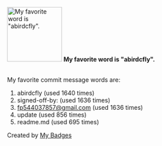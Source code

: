 <img src="https://github.com/my-badges/my-badges/blob/master/src/all-badges/favorite-word/favorite-word.png?raw=true" alt="My favorite word is &quot;abirdcfly&quot;." title="My favorite word is &quot;abirdcfly&quot;." width="128">
<strong>My favorite word is &quot;abirdcfly&quot;.</strong>
<br><br>

My favorite commit message words are:

1. abirdcfly (used 1640 times)
2. signed-off-by: (used 1636 times)
3. <fp544037857@gmail.com> (used 1636 times)
4. update (used 856 times)
5. readme.md (used 695 times)


Created by <a href="https://github.com/my-badges/my-badges">My Badges</a>
